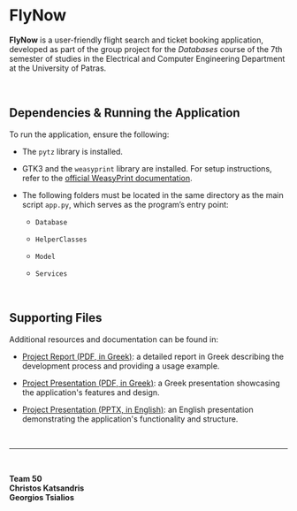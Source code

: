 # FlyNow

**FlyNow** is a user-friendly flight search and ticket booking application, developed as part of the group project for the *Databases* course of the 7th semester of studies in the Electrical and Computer Engineering Department at the University of Patras.

<br/>

## Dependencies & Running the Application

To run the application, ensure the following:

- The `pytz` library is installed.

- GTK3 and the `weasyprint` library are installed. For setup instructions, refer to the [official WeasyPrint documentation](https://doc.courtbouillon.org/weasyprint/stable/first_steps.html#installation).

- The following folders must be located in the same directory as the main script `app.py`, which serves as the program’s entry point:

  - `Database`

  - `HelperClasses`

  - `Model`

  - `Services`

<br/>

## Supporting Files

Additional resources and documentation can be found in:

- [Project Report (PDF, in Greek)](https://github.com/GeorgeTsialios/FlyNow/blob/master/Report_Greek.pdf): a detailed report in Greek describing the development process and providing a usage example.

- [Project Presentation (PDF, in Greek)](https://github.com/GeorgeTsialios/FlyNow/blob/master/Presentation_Greek.pdf): a Greek presentation showcasing the application's features and design.

- [Project Presentation (PPTX, in English)](https://github.com/GeorgeTsialios/FlyNow/blob/master/Presentation_English.pptx): an English presentation demonstrating the application's functionality and structure.

<br/>

---

<br/>

**Team 50**  
**Christos Katsandris**  
**Georgios Tsialios**
